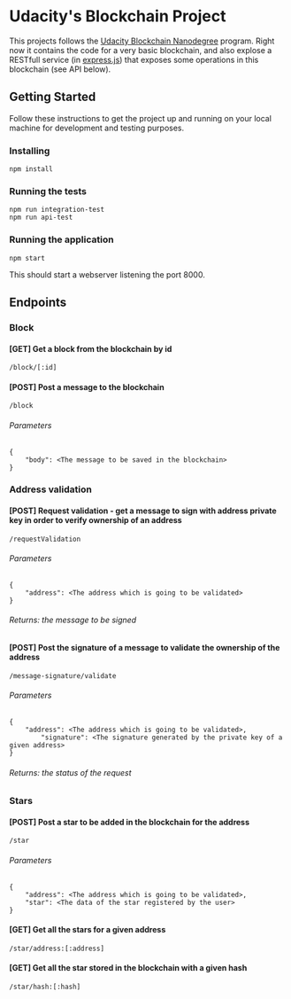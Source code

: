 # Udacity's Blockchain Project

This projects follows the [Udacity Blockchain Nanodegree](https://br.udacity.com/course/blockchain-developer-nanodegree--nd1309) program. 
Right now it contains the code for a very basic blockchain, and also explose a RESTfull service (in [express.js](http://expressjs.com)) that exposes some operations in this blockchain (see API below).

## Getting Started

Follow these instructions to get the project up and running on your local machine for development and testing purposes. 

### Installing

```
npm install
```

### Running the tests

```
npm run integration-test
npm run api-test
```

### Running the application
```
npm start
```
This should start a webserver listening the port 8000.

## Endpoints

### Block

#### [GET] Get a block from the blockchain by id
```
/block/[:id]
```
#### [POST] Post a message to the blockchain
```
/block
```
###### Parameters
```
{
    "body": <The message to be saved in the blockchain>
}
```

### Address validation

#### [POST] Request validation - get a message to sign with address private key in order to verify ownership of an address
```
/requestValidation
```
###### Parameters
```
{
    "address": <The address which is going to be validated>
}
```
###### Returns: the message to be signed

#### [POST] Post the signature of a message to validate the ownership of the address
```
/message-signature/validate
```
###### Parameters
```
{
    "address": <The address which is going to be validated>,
		"signature": <The signature generated by the private key of a given address>
}
```
###### Returns: the status of the request

### Stars
#### [POST] Post a star to be added in the blockchain for the address
```
/star
```
###### Parameters
```
{
    "address": <The address which is going to be validated>,
    "star": <The data of the star registered by the user>
}
```
#### [GET] Get all the stars for a given address
```
/star/address:[:address]
```
#### [GET] Get all the star stored in the blockchain with a given hash
```
/star/hash:[:hash]
```








